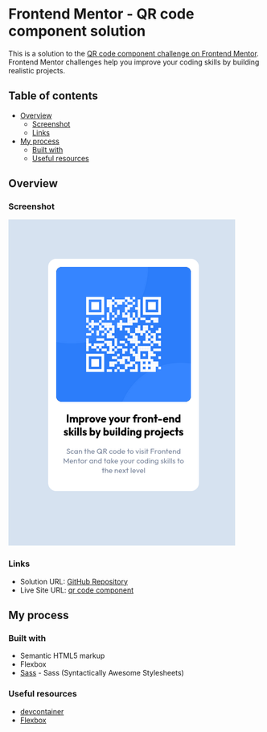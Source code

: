 # Frontend Mentor - QR code component solution

This is a solution to the [QR code component challenge on Frontend Mentor](https://www.frontendmentor.io/challenges/qr-code-component-iux_sIO_H). Frontend Mentor challenges help you improve your coding skills by building realistic projects.

## Table of contents

- [Overview](#overview)
  - [Screenshot](#screenshot)
  - [Links](#links)
- [My process](#my-process)
  - [Built with](#built-with)
  - [Useful resources](#useful-resources)

## Overview

### Screenshot

![Screenshot](./design/screenshot.png)

### Links

- Solution URL: [GitHub Repository](https://github.com/kwoitecki/frontendmentor-playground/tree/main/challenges/newbie/qr-code-component)
- Live Site URL: [qr code component](https://kwoitecki.github.io/frontendmentor-playground/challenges/newbie/qr-code-component/dist/)

## My process

### Built with

- Semantic HTML5 markup
- Flexbox
- [Sass](https://sass-lang.com/) - Sass (Syntactically Awesome Stylesheets)

### Useful resources

- [devcontainer](https://code.visualstudio.com/docs/devcontainers/containers)
- [Flexbox](https://www.w3schools.com/css/css3_flexbox.asp)

